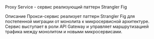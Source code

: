 Proxy Service - сервис реализующий паттерн Strangler Fig

Описание
Прокси-сервис реализует паттерн Strangler Fig для постепенной миграции от монолита к микросервисной архитектуре. Сервис выступает в роли API Gateway и управляет маршрутизацией трафика между монолитом и новыми микросервисами.
